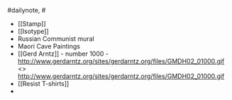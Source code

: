 #dailynote, #
- [[Stamp]]
- [[Isotype]]
- Russian Communist mural
- Maori Cave Paintings
- [[Gerd Arntz]] - number 1000 -      http://www.gerdarntz.org/sites/gerdarntz.org/files/GMDH02_01000.gif <> http://www.gerdarntz.org/sites/gerdarntz.org/files/GMDH02_01000.gif
- [[Resist T-shirts]]
- 